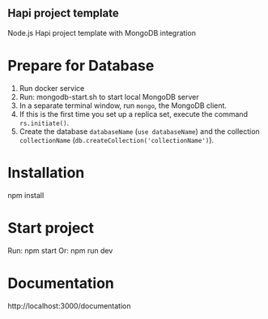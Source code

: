 ## Hapi project template
Node.js Hapi project template with MongoDB integration

# Prepare for Database
1. Run docker service
2. Run: mongodb-start.sh to start local MongoDB server
3. In a separate terminal window, run `mongo`, the MongoDB client.
4. If this is the first time you set up a replica set, execute the command `rs.initiate()`.
5. Create the database `databaseName` (`use databaseName`) and the collection `collectionName` (`db.createCollection('collectionName')`).

# Installation
npm install

# Start project
Run: npm start
Or: npm run dev

# Documentation
http://localhost:3000/documentation
